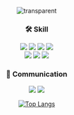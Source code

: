 <div align=center>
  
![transparent](https://capsule-render.vercel.app/api?type=transparent&fontColor=A5CD39&text=Hi,%20I'm%20BeomKwan&height=150&fontSize=60&desc=FE%20Developer&descAlignY=75&descAlign=60)

### 🛠️ Skill

<img src="https://img.shields.io/badge/React-353535?style=flat-square&logo=React&logoColor=61DAFB" /> 
<img src="https://img.shields.io/badge/HTML5-353535?style=flat-square&logo=HTML5&logoColor=E34F26" /> 
<img src="https://img.shields.io/badge/CSS3-353535?style=flat-square&logo=CSS3&logoColor=1572B6"/> 
<img src="https://img.shields.io/badge/JavaScript-353535?style=flat-square&logo=javascript&logoColor=F7DF1E"/><br/>
<img src="https://img.shields.io/badge/TypeScript-353535?style=flat-square&logo=typescript&logoColor=3178C6"/> 
<img src="https://img.shields.io/badge/Git-353535?style=flat-square&logo=git&logoColor=F05032"/> 
<img src="https://img.shields.io/badge/JQuery-353535?style=flat-square&logo=jquery&logoColor=0769AD"/>

### 💬 Communication

<img src="https://img.shields.io/badge/GitHub-353535?style=flat-square&logo=github&logoColor=181717" />
<img src="https://img.shields.io/badge/Figma-353535?style=flat-square&logo=figma&logoColor=F24E1E" />

[![Top Langs](https://github-readme-stats.vercel.app/api/top-langs/?username=KwanBeom&layout=compact)](https://github.com/KwanBeom/github-readme-stats)
</div>

<!--
**KwanBeom/KwanBeom** is a ✨ _special_ ✨ repository because its `README.md` (this file) appears on your GitHub profile.

Here are some ideas to get you started:

- 🔭 I’m currently working on ...
- 🌱 I’m currently learning ...
- 👯 I’m looking to collaborate on ...
- 🤔 I’m looking for help with ...
- 💬 Ask me about ...
- 📫 How to reach me: ...
- 😄 Pronouns: ...
- ⚡ Fun fact: ...
-->
